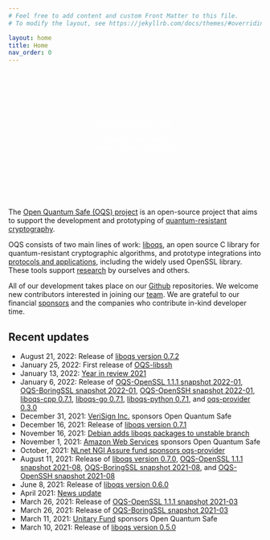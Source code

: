 ```yaml
---
# Feel free to add content and custom Front Matter to this file.
# To modify the layout, see https://jekyllrb.com/docs/themes/#overriding-theme-defaults

layout: home
title: Home
nav_order: 0
---
```


<div style="background-image: url('{{site.baseurl}}/img/header-bg.jpg'); background-size: cover; color: white; text-align: center; padding-top: 6rem; padding-bottom: 6rem;">
<div class="fs-10 fw-700" style="color: white; font-family: 'Montserrat'; text-transform: uppercase;">Open Quantum Safe</div>
<br />
<div class="fs-6" style="color: white; font-family: 'Droid Serif';"><i>software for prototyping <br> quantum-resistant cryptography</i></div>
</div>

The [Open Quantum Safe (OQS) project](about) is an open-source project that aims to support the development and prototyping of [quantum-resistant cryptography](post-quantum-crypto).

OQS consists of two main lines of work: [liboqs](liboqs), an open source C library for quantum-resistant cryptographic algorithms, and prototype integrations into [protocols and applications](applications), including the widely used OpenSSL library.  These tools support [research](research) by ourselves and others.

All of our development takes place on our [Github](https://github.com/open-quantum-safe) repositories.  We welcome new contributors interested in joining our [team](team).  We are grateful to our financial [sponsors](sponsors) and the companies who contribute in-kind developer time.

## Recent updates

- August 21, 2022: Release of [liboqs version 0.7.2](https://github.com/open-quantum-safe/liboqs/releases/tag/0.7.2)
- January 25, 2022: First release of [OQS-libssh](https://github.com/open-quantum-safe/libssh/releases/tag/OQS-libssh-snapshot-2022-01)
- January 13, 2022: [Year in review 2021](news/year-in-review-2021)
- January 6, 2022: Release of [OQS-OpenSSL 1.1.1 snapshot 2022-01](https://github.com/open-quantum-safe/openssl/releases/tag/OQS-OpenSSL_1_1_1-stable-snapshot-2022-01), [OQS-BoringSSL snapshot 2022-01](https://github.com/open-quantum-safe/boringssl/releases/tag/OQS-BoringSSL-snapshot-2022-01), [OQS-OpenSSH snapshot 2022-01](https://github.com/open-quantum-safe/openssh/releases/tag/OQS-OpenSSH-snapshot-2022-01), [liboqs-cpp 0.7.1](https://github.com/open-quantum-safe/liboqs-cpp/releases/tag/0.7.1), [liboqs-go 0.7.1](https://github.com/open-quantum-safe/liboqs-go/releases/tag/0.7.1), [liboqs-python 0.7.1](https://github.com/open-quantum-safe/liboqs-python/releases/tag/0.7.1), and [oqs-provider 0.3.0](https://github.com/open-quantum-safe/oqs-provider/releases/tag/0.3.0)
- December 31, 2021: [VeriSign Inc.](https://verisign.com/) sponsors Open Quantum Safe
- December 16, 2021: Release of [liboqs version 0.7.1](https://github.com/open-quantum-safe/liboqs/releases/tag/0.7.1)
- November 16, 2021: [Debian adds liboqs packages to unstable branch](https://tracker.debian.org/pkg/liboqs)
- November 1, 2021: [Amazon Web Services](https://aws.amazon.com/) sponsors Open Quantum Safe
- October, 2021: [NLnet NGI Assure fund sponsors oqs-provider](https://nlnet.nl/project/oqsprovider/)
- August 11, 2021: Release of [liboqs version 0.7.0](https://github.com/open-quantum-safe/liboqs/releases/tag/0.7.0), [OQS-OpenSSL 1.1.1 snapshot 2021-08](https://github.com/open-quantum-safe/openssl/releases/tag/OQS-OpenSSL_1_1_1-stable-snapshot-2021-08), [OQS-BoringSSL snapshot 2021-08](https://github.com/open-quantum-safe/boringssl/releases/tag/OQS-BoringSSL-snapshot-2021-08), and [OQS-OpenSSH snapshot 2021-08](https://github.com/open-quantum-safe/openssh/releases/tag/OQS-OpenSSH-snapshot-2021-08)
- June 8, 2021: Release of [liboqs version 0.6.0](https://github.com/open-quantum-safe/liboqs/releases/tag/0.6.0)
- April 2021: [News update](news/update-april-2021)
- March 26, 2021: Release of [OQS-OpenSSL 1.1.1 snapshot 2021-03](https://github.com/open-quantum-safe/openssl/releases/tag/OQS-OpenSSL_1_1_1-stable-snapshot-2021-03)
- March 26, 2021: Release of [OQS-BoringSSL snapshot 2021-03](https://github.com/open-quantum-safe/boringssl/releases/tag/OQS-BoringSSL-snapshot-2021-03)
- March 11, 2021: [Unitary Fund](https://unitary.fund) sponsors Open Quantum Safe
- March 10, 2021: Release of [liboqs version 0.5.0](https://github.com/open-quantum-safe/liboqs/releases/tag/0.5.0)

